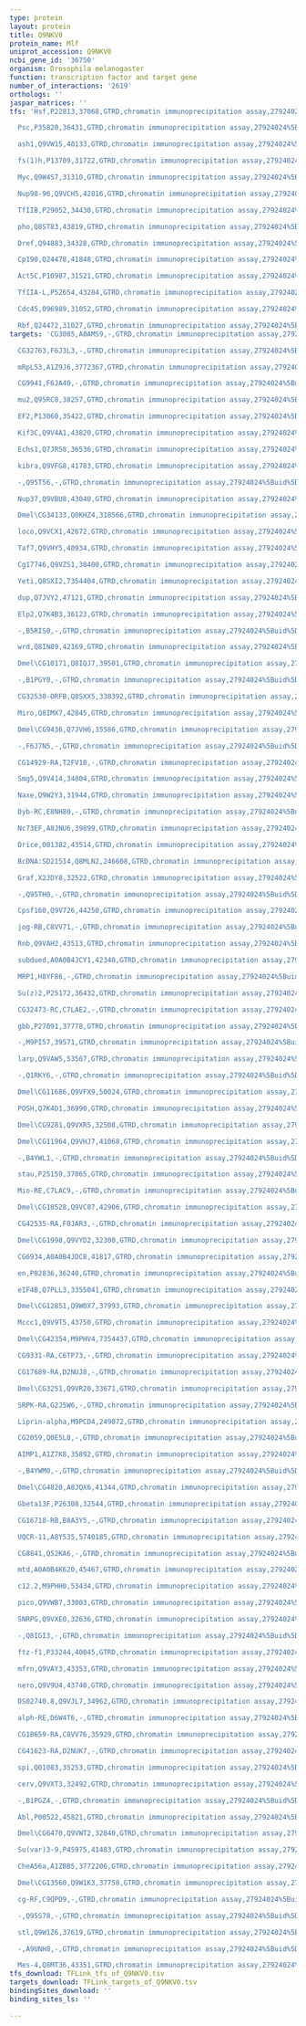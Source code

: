 ```yaml
---
type: protein
layout: protein
title: Q9NKV0
protein_name: Mlf
uniprot_accession: Q9NKV0
ncbi_gene_id: '36750'
organism: Drosophila melanogaster
function: transcription factor and target gene
number_of_interactions: '2619'
orthologs: ''
jaspar_matrices: ''
tfs: 'Hsf,P22813,37068,GTRD,chromatin immunoprecipitation assay,27924024%5Buid%5D,No

  Psc,P35820,36431,GTRD,chromatin immunoprecipitation assay,27924024%5Buid%5D,No

  ash1,Q9VW15,40133,GTRD,chromatin immunoprecipitation assay,27924024%5Buid%5D,No

  fs(1)h,P13709,31722,GTRD,chromatin immunoprecipitation assay,27924024%5Buid%5D,No

  Myc,Q9W4S7,31310,GTRD,chromatin immunoprecipitation assay,27924024%5Buid%5D,No

  Nup98-96,Q9VCH5,42816,GTRD,chromatin immunoprecipitation assay,27924024%5Buid%5D,No

  TfIIB,P29052,34430,GTRD,chromatin immunoprecipitation assay,27924024%5Buid%5D,No

  pho,Q8ST83,43819,GTRD,chromatin immunoprecipitation assay,27924024%5Buid%5D,No

  Dref,Q94883,34328,GTRD,chromatin immunoprecipitation assay,27924024%5Buid%5D,No

  Cp190,Q24478,41848,GTRD,chromatin immunoprecipitation assay,27924024%5Buid%5D,No

  Act5C,P10987,31521,GTRD,chromatin immunoprecipitation assay,27924024%5Buid%5D,No

  TfIIA-L,P52654,43284,GTRD,chromatin immunoprecipitation assay,27924024%5Buid%5D,No

  Cdc45,O96989,31052,GTRD,chromatin immunoprecipitation assay,27924024%5Buid%5D,No

  Rbf,Q24472,31027,GTRD,chromatin immunoprecipitation assay,27924024%5Buid%5D,No'
targets: 'CG3085,A0AMS9,-,GTRD,chromatin immunoprecipitation assay,27924024%5Buid%5D,No

  CG32763,F6J3L3,-,GTRD,chromatin immunoprecipitation assay,27924024%5Buid%5D,No

  mRpL53,A1Z9J6,3772367,GTRD,chromatin immunoprecipitation assay,27924024%5Buid%5D,No

  CG9941,F6JA40,-,GTRD,chromatin immunoprecipitation assay,27924024%5Buid%5D,No

  mu2,Q95RC8,38257,GTRD,chromatin immunoprecipitation assay,27924024%5Buid%5D,No

  EF2,P13060,35422,GTRD,chromatin immunoprecipitation assay,27924024%5Buid%5D,No

  Kif3C,Q9V4A1,43820,GTRD,chromatin immunoprecipitation assay,27924024%5Buid%5D,No

  Echs1,Q7JR58,36536,GTRD,chromatin immunoprecipitation assay,27924024%5Buid%5D,No

  kibra,Q9VFG8,41783,GTRD,chromatin immunoprecipitation assay,27924024%5Buid%5D,No

  -,Q95T56,-,GTRD,chromatin immunoprecipitation assay,27924024%5Buid%5D,No

  Nup37,Q9VBU8,43040,GTRD,chromatin immunoprecipitation assay,27924024%5Buid%5D,No

  Dmel\CG34133,Q0KHZ4,318566,GTRD,chromatin immunoprecipitation assay,27924024%5Buid%5D,No

  loco,Q9VCX1,42672,GTRD,chromatin immunoprecipitation assay,27924024%5Buid%5D,No

  Taf7,Q9VHY5,40934,GTRD,chromatin immunoprecipitation assay,27924024%5Buid%5D,No

  Cg17746,Q9VZS1,38400,GTRD,chromatin immunoprecipitation assay,27924024%5Buid%5D,No

  Yeti,Q8SXI2,7354404,GTRD,chromatin immunoprecipitation assay,27924024%5Buid%5D,No

  dup,Q7JVY2,47121,GTRD,chromatin immunoprecipitation assay,27924024%5Buid%5D,No

  Elp2,Q7K4B3,36123,GTRD,chromatin immunoprecipitation assay,27924024%5Buid%5D,No

  -,B5RIS0,-,GTRD,chromatin immunoprecipitation assay,27924024%5Buid%5D,No

  wrd,Q8IN89,42169,GTRD,chromatin immunoprecipitation assay,27924024%5Buid%5D,No

  Dmel\CG10171,Q8IQJ7,39501,GTRD,chromatin immunoprecipitation assay,27924024%5Buid%5D,No

  -,B1PGY0,-,GTRD,chromatin immunoprecipitation assay,27924024%5Buid%5D,No

  CG32530-ORFB,Q8SXX5,338392,GTRD,chromatin immunoprecipitation assay,27924024%5Buid%5D,No

  Miro,Q8IMX7,42845,GTRD,chromatin immunoprecipitation assay,27924024%5Buid%5D,No

  Dmel\CG9436,Q7JVH6,35586,GTRD,chromatin immunoprecipitation assay,27924024%5Buid%5D,No

  -,F6J7N5,-,GTRD,chromatin immunoprecipitation assay,27924024%5Buid%5D,No

  CG14929-RA,T2FV10,-,GTRD,chromatin immunoprecipitation assay,27924024%5Buid%5D,No

  Smg5,Q9V414,34804,GTRD,chromatin immunoprecipitation assay,27924024%5Buid%5D,No

  Naxe,Q9W2Y3,31944,GTRD,chromatin immunoprecipitation assay,27924024%5Buid%5D,No

  Dyb-RC,E8NH80,-,GTRD,chromatin immunoprecipitation assay,27924024%5Buid%5D,No

  Nc73EF,A8JNU6,39899,GTRD,chromatin immunoprecipitation assay,27924024%5Buid%5D,No

  Drice,O01382,43514,GTRD,chromatin immunoprecipitation assay,27924024%5Buid%5D,No

  BcDNA:SD21514,Q8MLN2,246608,GTRD,chromatin immunoprecipitation assay,27924024%5Buid%5D,No

  Graf,X2JDY8,32522,GTRD,chromatin immunoprecipitation assay,27924024%5Buid%5D,No

  -,Q95TH0,-,GTRD,chromatin immunoprecipitation assay,27924024%5Buid%5D,No

  Cpsf160,Q9V726,44250,GTRD,chromatin immunoprecipitation assay,27924024%5Buid%5D,No

  jog-RB,C8VV71,-,GTRD,chromatin immunoprecipitation assay,27924024%5Buid%5D,No

  Rnb,Q9VAH2,43513,GTRD,chromatin immunoprecipitation assay,27924024%5Buid%5D,No

  subdued,A0A0B4JCY1,42340,GTRD,chromatin immunoprecipitation assay,27924024%5Buid%5D,No

  MRP1,H8YF86,-,GTRD,chromatin immunoprecipitation assay,27924024%5Buid%5D,No

  Su(z)2,P25172,36432,GTRD,chromatin immunoprecipitation assay,27924024%5Buid%5D,No

  CG32473-RC,C7LAE2,-,GTRD,chromatin immunoprecipitation assay,27924024%5Buid%5D,No

  gbb,P27091,37778,GTRD,chromatin immunoprecipitation assay,27924024%5Buid%5D,No

  -,M9PI57,39571,GTRD,chromatin immunoprecipitation assay,27924024%5Buid%5D,No

  larp,Q9VAW5,53567,GTRD,chromatin immunoprecipitation assay,27924024%5Buid%5D,No

  -,Q1RKY6,-,GTRD,chromatin immunoprecipitation assay,27924024%5Buid%5D,No

  Dmel\CG11686,Q9VFX9,50024,GTRD,chromatin immunoprecipitation assay,27924024%5Buid%5D,No

  POSH,Q7K4D1,36990,GTRD,chromatin immunoprecipitation assay,27924024%5Buid%5D,No

  Dmel\CG9281,Q9VXR5,32508,GTRD,chromatin immunoprecipitation assay,27924024%5Buid%5D,No

  Dmel\CG11964,Q9VHJ7,41068,GTRD,chromatin immunoprecipitation assay,27924024%5Buid%5D,No

  -,B4YWL1,-,GTRD,chromatin immunoprecipitation assay,27924024%5Buid%5D,No

  stau,P25159,37065,GTRD,chromatin immunoprecipitation assay,27924024%5Buid%5D,No

  Mio-RE,C7LAC9,-,GTRD,chromatin immunoprecipitation assay,27924024%5Buid%5D,No

  Dmel\CG18528,Q9VC87,42906,GTRD,chromatin immunoprecipitation assay,27924024%5Buid%5D,No

  CG42535-RA,F0JAR3,-,GTRD,chromatin immunoprecipitation assay,27924024%5Buid%5D,No

  Dmel\CG1998,Q9VYD2,32300,GTRD,chromatin immunoprecipitation assay,27924024%5Buid%5D,No

  CG6934,A0A0B4JDC8,41817,GTRD,chromatin immunoprecipitation assay,27924024%5Buid%5D,No

  en,P02836,36240,GTRD,chromatin immunoprecipitation assay,27924024%5Buid%5D,No

  eIF4B,Q7PLL3,3355041,GTRD,chromatin immunoprecipitation assay,27924024%5Buid%5D,No

  Dmel\CG12851,Q9W0X7,37993,GTRD,chromatin immunoprecipitation assay,27924024%5Buid%5D,No

  Mccc1,Q9V9T5,43750,GTRD,chromatin immunoprecipitation assay,27924024%5Buid%5D,No

  Dmel\CG42354,M9PHV4,7354437,GTRD,chromatin immunoprecipitation assay,27924024%5Buid%5D,No

  CG9331-RA,C6TP73,-,GTRD,chromatin immunoprecipitation assay,27924024%5Buid%5D,No

  CG17689-RA,D2NUJ8,-,GTRD,chromatin immunoprecipitation assay,27924024%5Buid%5D,No

  Dmel\CG3251,Q9VR20,33671,GTRD,chromatin immunoprecipitation assay,27924024%5Buid%5D,No

  SRPK-RA,G2J5W6,-,GTRD,chromatin immunoprecipitation assay,27924024%5Buid%5D,No

  Liprin-alpha,M9PCD4,249072,GTRD,chromatin immunoprecipitation assay,27924024%5Buid%5D,No

  CG2059,Q0E5L8,-,GTRD,chromatin immunoprecipitation assay,27924024%5Buid%5D,No

  AIMP1,A1Z7K8,35892,GTRD,chromatin immunoprecipitation assay,27924024%5Buid%5D,No

  -,B4YWM0,-,GTRD,chromatin immunoprecipitation assay,27924024%5Buid%5D,No

  Dmel\CG4820,A8JQX6,41344,GTRD,chromatin immunoprecipitation assay,27924024%5Buid%5D,No

  Gbeta13F,P26308,32544,GTRD,chromatin immunoprecipitation assay,27924024%5Buid%5D,No

  CG16718-RB,B8A3Y5,-,GTRD,chromatin immunoprecipitation assay,27924024%5Buid%5D,No

  UQCR-11,A8Y535,5740185,GTRD,chromatin immunoprecipitation assay,27924024%5Buid%5D,No

  CG8841,Q52KA6,-,GTRD,chromatin immunoprecipitation assay,27924024%5Buid%5D,No

  mtd,A0A0B4K620,45467,GTRD,chromatin immunoprecipitation assay,27924024%5Buid%5D,No

  c12.2,M9PHH0,53434,GTRD,chromatin immunoprecipitation assay,27924024%5Buid%5D,No

  pico,Q9VWB7,33003,GTRD,chromatin immunoprecipitation assay,27924024%5Buid%5D,No

  SNRPG,Q9VXE0,32636,GTRD,chromatin immunoprecipitation assay,27924024%5Buid%5D,No

  -,Q8IGI3,-,GTRD,chromatin immunoprecipitation assay,27924024%5Buid%5D,No

  ftz-f1,P33244,40045,GTRD,chromatin immunoprecipitation assay,27924024%5Buid%5D,No

  mfrn,Q9VAY3,43353,GTRD,chromatin immunoprecipitation assay,27924024%5Buid%5D,No

  nero,Q9V9U4,43740,GTRD,chromatin immunoprecipitation assay,27924024%5Buid%5D,No

  DS02740.8,Q9VJL7,34962,GTRD,chromatin immunoprecipitation assay,27924024%5Buid%5D,No

  alph-RE,D6W4T6,-,GTRD,chromatin immunoprecipitation assay,27924024%5Buid%5D,No

  CG18659-RA,C8VV76,35929,GTRD,chromatin immunoprecipitation assay,27924024%5Buid%5D,No

  CG41623-RA,D2NUK7,-,GTRD,chromatin immunoprecipitation assay,27924024%5Buid%5D,No

  spi,Q01083,35253,GTRD,chromatin immunoprecipitation assay,27924024%5Buid%5D,No

  cerv,Q9VXT3,32492,GTRD,chromatin immunoprecipitation assay,27924024%5Buid%5D,No

  -,B1PGZ4,-,GTRD,chromatin immunoprecipitation assay,27924024%5Buid%5D,No

  Abl,P00522,45821,GTRD,chromatin immunoprecipitation assay,27924024%5Buid%5D,No

  Dmel\CG6470,Q9VWT2,32840,GTRD,chromatin immunoprecipitation assay,27924024%5Buid%5D,No

  Su(var)3-9,P45975,41483,GTRD,chromatin immunoprecipitation assay,27924024%5Buid%5D,No

  CheA56a,A1ZBB5,3772206,GTRD,chromatin immunoprecipitation assay,27924024%5Buid%5D,No

  Dmel\CG13560,Q9W1K3,37758,GTRD,chromatin immunoprecipitation assay,27924024%5Buid%5D,No

  cg-RF,C9QPD9,-,GTRD,chromatin immunoprecipitation assay,27924024%5Buid%5D,No

  -,Q95S78,-,GTRD,chromatin immunoprecipitation assay,27924024%5Buid%5D,No

  stl,Q9W1Z6,37619,GTRD,chromatin immunoprecipitation assay,27924024%5Buid%5D,No

  -,A9UNH8,-,GTRD,chromatin immunoprecipitation assay,27924024%5Buid%5D,No

  Mes-4,Q8MT36,43351,GTRD,chromatin immunoprecipitation assay,27924024%5Buid%5D,No'
tfs_download: TFLink_tfs_of_Q9NKV0.tsv
targets_download: TFLink_targets_of_Q9NKV0.tsv
bindingSites_download: ''
binding_sites_ls: ''

---
```

